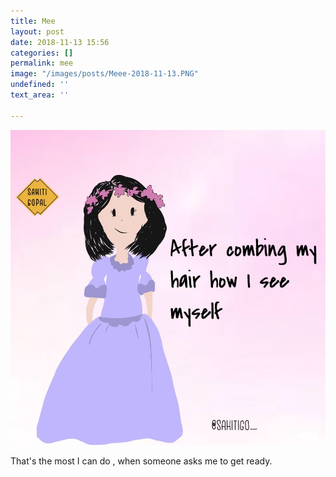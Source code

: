 ```yaml
---
title: Mee
layout: post
date: 2018-11-13 15:56
categories: []
permalink: mee
image: "/images/posts/Meee-2018-11-13.PNG"
undefined: ''
text_area: ''

---
```

![](/images/posts/Meee-2018-11-13.PNG)

That's the most I can do , when someone asks me to get ready.  